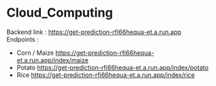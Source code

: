 # Cloud_Computing

Backend link : https://get-prediction-rfi66hequa-et.a.run.app  
Endpoints :
- Corn / Maize
https://get-prediction-rfi66hequa-et.a.run.app/index/maize
- Potato
https://get-prediction-rfi66hequa-et.a.run.app/index/potato
- Rice
https://get-prediction-rfi66hequa-et.a.run.app/index/rice
